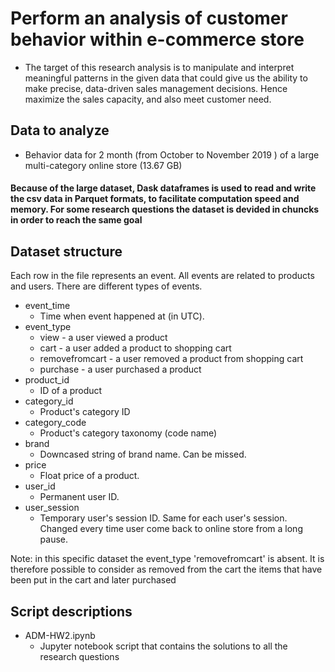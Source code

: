 # Perform an analysis of customer behavior within e-commerce store
- The target of this research analysis is to manipulate and interpret meaningful patterns in the given data that could give us the ability to make precise, data-driven sales management decisions. Hence maximize the sales capacity, and also meet customer need.
## Data to analyze 
- Behavior data for 2 month (from October to November 2019 ) of a large multi-category online store (13.67 GB)
#### Because of the large dataset, Dask dataframes is used to read and write the csv data in Parquet formats, to facilitate computation speed and memory. For some research questions the dataset is devided in chuncks in order to reach the same goal
## Dataset structure
Each row in the file represents an event. All events are related to products and users. There are different types of events.
- event_time
  - Time when event happened at (in UTC).
- event_type
  - view - a user viewed a product
  - cart - a user added a product to shopping cart
  - removefromcart - a user removed a product from shopping cart
  - purchase - a user purchased a product
- product_id
  - ID of a product
- category_id
  - Product's category ID
- category_code
  - Product's category taxonomy (code name)
- brand
  - Downcased string of brand name. Can be missed.
- price
  - Float price of a product.
- user_id
  - Permanent user ID.
- user_session
  - Temporary user's session ID. Same for each user's session. Changed every time user come back to online store from a long pause.

Note: in this specific dataset the event_type 'removefromcart' is absent. It is therefore possible to consider as removed from the cart the items that have been put in the cart and later purchased  
## Script descriptions
- ADM-HW2.ipynb
  - Jupyter notebook script that contains the solutions to all the research questions

